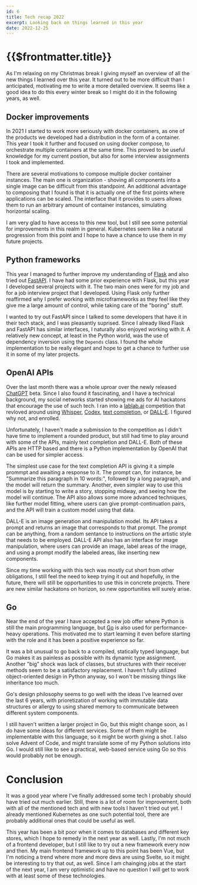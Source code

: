 ```yaml
---
id: 6
title: Tech recap 2022
excerpt: Looking back on things learned in this year
date: 2022-12-25
---
```


# {{$frontmatter.title}}

As I'm relaxing on my Christmas break I giving myself an overview of all the
new things I learned over this year. It turned out to be more difficult than I
anticipated, motivating me to write a more detailed overview. It seems like a
good idea to do this every winter break so I might do it in the following
years, as well.

## Docker improvements

In 2021 I started to work more seriously with docker containers, as one of the
products we developed had a distribution in the form of a container. This year
I took it further and focused on using docker compose, to orchestrate multiple
containers at the same time. This proved to be useful knowledge for my current
postion, but also for some interview assignments I took and implemented.

There are several motivations to compose multiple docker container instances.
The main one is organization - shoving all components into a single image can
be difficult from this standpoint. An additional advantage to composing that I
found is that it is actually one of the first points where applications can be
scaled. The interface that it provides to users allows them to run an arbitrary
amount of container instances, simulating horizontal scaling.

I am very glad to have access to this new tool, but I still see some potential
for improvements in this realm in general. Kubernetes seem like a natural
progression from this point and I hope to have a chance to use them in my
future projects. 

## Python frameworks

This year I managed to further improve my understanding of
[Flask](https://flask.palletsprojects.com/en/2.2.x/) and also tried out
[FastAPI](https://fastapi.tiangolo.com/). I have had some prior experience with
Flask, but this year I developed several projects with it. The two main ones
were for my job and for a job interview project that I developed. Using Flask
only further reaffirmed why I prefer working with microframeworks as they feel
like they give me a large amount of control, while taking care of the "boring"
stuff.

I wanted to try out FastAPI since I talked to some developers that have it in
their tech stack, and I was pleasantly suprised. Since I already liked Flask
and FastAPI has similar interfaces, I naturally also enjoyed working with it. A
relatively new concept, at least in the Python world, was the use of dependency
inversion using the `Depends` class. I found the whole implementation to be
really elegant and hope to get a chance to further use it in some of my later
projects.

## OpenAI APIs

Over the last month there was a whole uproar over the newly released
[ChatGPT](https://chat.openai.com/) beta. Since I also found it fascinating,
and I have a technical background, my social networks started showing me ads
for AI hackatons that encourage the use of such tech. I ran into a
[lablab.ai](https://lablab.ai) competition that revloved around using
[Whisper](https://openai.com/blog/whisper/),
[Codex](https://openai.com/blog/openai-codex/), [text
completion](https://beta.openai.com/docs/guides/completion), or
[DALL-E](https://openai.com/dall-e-2/). I figured why not, and enrolled.

Unfortunately, I haven't made a submission to the competition as I didn't have
time to implement a rounded product, but still had time to play around with
some of the APIs, mainly text completion and DALL-E. Both of these APIs are
HTTP based and there is a Python implementation by OpenAI that can be used for
simpler access.

The simplest use case for the text completion API is giving it a simple
prommpt and awaiting a response to it. The prompt can, for instance, be
"Summarize this paragraph in 10 words:", followed by a long paragraph, and the
model will return the summary. Another, even simpler way to use this model is
by starting to write a story, stopping midway, and seeing how the model will
continue. The API also allows some more advanced techniques, like further model
fitting, where users can give prompt-continuation pairs, and the API will train
a custom model using that data.

DALL-E is an image generation and manipulation model. Its API takes a prompt
and returns an image that corresponds to that prompt. The prompt can be
anything, from a random sentance to instructions on the artistic style that
needs to be employed. DALL-E API also has an interface for image manipulation,
where users can provide an image, label areas of the image, and using a prompt
modify the labeled areas, like inserting new components.

Since my time working with this tech was mostly cut short from other
obligations, I still feel the need to keep trying it out and hopefully, in the
future, there will still be opportunities to use this in concrete projects.
There are new similar hackatons on horizon, so new opportunities will surely
arise.

## Go

Near the end of the year I have accepted a new job offer where Python is still
the main programming language, but [Go](https://go.dev/) is also used for
performance-heavy operations. This motivated me to start learning it even
before starting with the role and it has been a positive experience so far.

It was a bit unusual to go back to a compiled, statically typed language, but
Go makes it as painless as possible with its dynamic type assignment. Another
"big" shock was lack of classes, but structures with their receiver methods
seem to be a satisfactory replacement. I haven't fully utilized object-oriented
design in Python anyway, so I won't be missing things like inheritance too
much.

Go's design philosophy seems to go well with the ideas I've learned over the
last 6 years, with prioretization of working with immutable data structures or
allergy to using shared memory to communicate between different system
components.

I still haven't written a larger project in Go, but this might change soon, as
I do have some ideas for different services. Some of them might be
implementable with this language, so it might be worth giving a shot. I also
solve Advent of Code, and might translate some of my Python solutions into Go.
I would still like to see a practical, web-based service using Go so this would
probably not be enough.

# Conclusion

It was a good year where I've finally addressed some tech I probably should
have tried out much earlier. Still, there is a lot of room for improvement,
both with all of the mentioned tech and with new tools I haven't tried out yet.
I already mentioned Kubernetes as one such potential tool, there are probably
additional ones that could be useful as well.

This year has been a bit poor when it comes to databases and different key
stores, which I hope to remedy in the next year as well. Lastly, I'm not much
of a frontend developer, but I still like to try out a new framework every now
and then. My main frontend framework up to this point has been Vue, but I'm
noticing a trend where more and more devs are using Svelte, so it might be
interesting to try that out, as well. Since I am chainging jobs at the start of
the next year, I am very optimistic and have no question I will get to work
with at least some of these technologies.

<disqus />